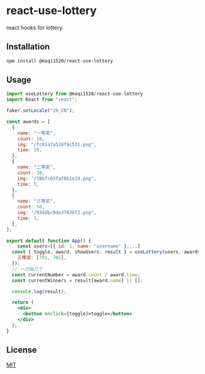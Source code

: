# react-use-lottery

react hooks for lottery.

## Installation

```bash
npm install @maqi1520/react-use-lottery
```

## Usage

```jsx
import useLottery from @maqi1520/react-use-lottery
import React from "react";

faker.setLocale("zh_CN");

const awards = [
  {
    name: "一等奖",
    count: 10,
    img: "/fc01a7a528f9c531.png",
    time: 10,
  },
  {
    name: "二等奖",
    count: 30,
    img: "/78bfc03faf8b1e2d.png",
    time: 5,
  },
  {
    name: "三等奖",
    count: 50,
    img: "/934dbc9de37038f2.png",
    time: 5,
  },
];

export default function App() {
    const users=[{ id: 1, name: "username" },...]
  const { toggle, award, showUsers, result } = useLottery(users, awards, {
    三等奖: [701, 702],
  });
  // 一次抽几个
  const currentNumber = award.count / award.time;
  const currentWinners = result[award.name] || [];

  console.log(result);

  return (
    <div>
      <button onclick={toggle}>toggle</button>
    </div>
  );
}
```

## License

[MIT](https://choosealicense.com/licenses/mit/)
